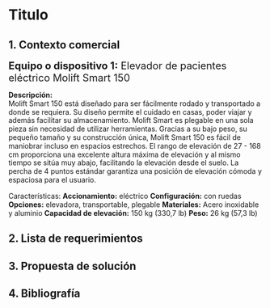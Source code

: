 # Titulo

## 1. Contexto comercial

<span style="font-size: 20px;">**Equipo o dispositivo 1:** Elevador de pacientes eléctrico Molift Smart 150</span>

<p style="line-height: 1.2;">
<strong>Descripción:</strong><br>
Molift Smart 150 está diseñado para ser fácilmente rodado y transportado a donde se requiera. Su diseño permite el cuidado en casas, poder viajar y además facilitar su almacenamiento. Molift Smart es plegable en una sola pieza sin necesidad de utilizar herramientas. Gracias a su bajo peso, su pequeño tamaño y su construcción única, Molift Smart 150 es fácil de maniobrar incluso en espacios estrechos. El rango de elevación de 27 - 168 cm proporciona una excelente altura máxima de elevación y al mismo tiempo se sitúa muy abajo, facilitando la elevación desde el suelo. La percha de 4 puntos estándar garantiza una posición de elevación cómoda y espaciosa para el usuario.
</p>

Características: 
**Accionamiento:** eléctrico
**Configuración:** con ruedas
**Opciones:** elevadora, transportable, plegable
**Materiales:** Acero inoxidable y aluminio
**Capacidad de elevación:** 150 kg (330,7 lb)
**Peso:** 26 kg (57,3 lb)


## 2. Lista de requerimientos



## 3. Propuesta de solución



## 4. Bibliografía


